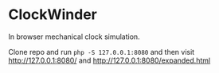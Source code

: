# ClockWinder
In browser mechanical clock simulation.

Clone repo and run `php -S 127.0.0.1:8080` and then visit http://127.0.0.1:8080/ and http://127.0.0.1:8080/expanded.html
